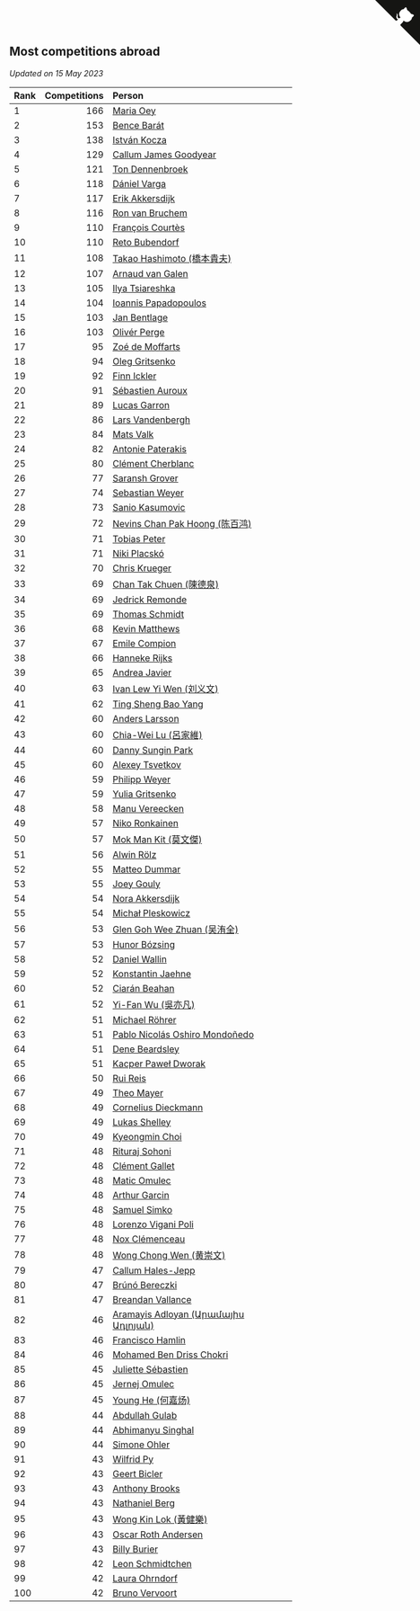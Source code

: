 ## Most competitions abroad

*Updated on 15 May 2023*

| Rank | Competitions | Person |
| :--- | ---: | :--- |
| 1 | 166 | [Maria Oey](https://www.worldcubeassociation.org/persons/2007OEYM01) |
| 2 | 153 | [Bence Barát](https://www.worldcubeassociation.org/persons/2008BARA01) |
| 3 | 138 | [István Kocza](https://www.worldcubeassociation.org/persons/2005KOCZ01) |
| 4 | 129 | [Callum James Goodyear](https://www.worldcubeassociation.org/persons/2012GOOD02) |
| 5 | 121 | [Ton Dennenbroek](https://www.worldcubeassociation.org/persons/2003DENN01) |
| 6 | 118 | [Dániel Varga](https://www.worldcubeassociation.org/persons/2008VARG01) |
| 7 | 117 | [Erik Akkersdijk](https://www.worldcubeassociation.org/persons/2005AKKE01) |
| 8 | 116 | [Ron van Bruchem](https://www.worldcubeassociation.org/persons/2003BRUC01) |
| 9 | 110 | [François Courtès](https://www.worldcubeassociation.org/persons/2008COUR01) |
| 10 | 110 | [Reto Bubendorf](https://www.worldcubeassociation.org/persons/2012BUBE01) |
| 11 | 108 | [Takao Hashimoto (橋本貴夫)](https://www.worldcubeassociation.org/persons/2007HASH01) |
| 12 | 107 | [Arnaud van Galen](https://www.worldcubeassociation.org/persons/2006GALE01) |
| 13 | 105 | [Ilya Tsiareshka](https://www.worldcubeassociation.org/persons/2012TERE01) |
| 14 | 104 | [Ioannis Papadopoulos](https://www.worldcubeassociation.org/persons/2013PAPA01) |
| 15 | 103 | [Jan Bentlage](https://www.worldcubeassociation.org/persons/2010BENT01) |
| 16 | 103 | [Olivér Perge](https://www.worldcubeassociation.org/persons/2007PERG01) |
| 17 | 95 | [Zoé de Moffarts](https://www.worldcubeassociation.org/persons/2010MOFF02) |
| 18 | 94 | [Oleg Gritsenko](https://www.worldcubeassociation.org/persons/2011GRIT01) |
| 19 | 92 | [Finn Ickler](https://www.worldcubeassociation.org/persons/2012ICKL01) |
| 20 | 91 | [Sébastien Auroux](https://www.worldcubeassociation.org/persons/2008AURO01) |
| 21 | 89 | [Lucas Garron](https://www.worldcubeassociation.org/persons/2006GARR01) |
| 22 | 86 | [Lars Vandenbergh](https://www.worldcubeassociation.org/persons/2003VAND01) |
| 23 | 84 | [Mats Valk](https://www.worldcubeassociation.org/persons/2007VALK01) |
| 24 | 82 | [Antonie Paterakis](https://www.worldcubeassociation.org/persons/2012PATE01) |
| 25 | 80 | [Clément Cherblanc](https://www.worldcubeassociation.org/persons/2014CHER05) |
| 26 | 77 | [Saransh Grover](https://www.worldcubeassociation.org/persons/2014GROV01) |
| 27 | 74 | [Sebastian Weyer](https://www.worldcubeassociation.org/persons/2010WEYE02) |
| 28 | 73 | [Sanio Kasumovic](https://www.worldcubeassociation.org/persons/2009KASU01) |
| 29 | 72 | [Nevins Chan Pak Hoong (陈百鸿)](https://www.worldcubeassociation.org/persons/2010CHAN20) |
| 30 | 71 | [Tobias Peter](https://www.worldcubeassociation.org/persons/2014PETE03) |
| 31 | 71 | [Niki Placskó](https://www.worldcubeassociation.org/persons/2008PLAC01) |
| 32 | 70 | [Chris Krueger](https://www.worldcubeassociation.org/persons/2006KRUE01) |
| 33 | 69 | [Chan Tak Chuen (陳德泉)](https://www.worldcubeassociation.org/persons/2007CHUE01) |
| 34 | 69 | [Jedrick Remonde](https://www.worldcubeassociation.org/persons/2008REMO01) |
| 35 | 69 | [Thomas Schmidt](https://www.worldcubeassociation.org/persons/2013SCHM02) |
| 36 | 68 | [Kevin Matthews](https://www.worldcubeassociation.org/persons/2010MATT02) |
| 37 | 67 | [Emile Compion](https://www.worldcubeassociation.org/persons/2007COMP01) |
| 38 | 66 | [Hanneke Rijks](https://www.worldcubeassociation.org/persons/2008RIJK01) |
| 39 | 65 | [Andrea Javier](https://www.worldcubeassociation.org/persons/2010JAVI01) |
| 40 | 63 | [Ivan Lew Yi Wen (刘义文)](https://www.worldcubeassociation.org/persons/2012WENI01) |
| 41 | 62 | [Ting Sheng Bao Yang](https://www.worldcubeassociation.org/persons/2008BAOY01) |
| 42 | 60 | [Anders Larsson](https://www.worldcubeassociation.org/persons/2003LARS01) |
| 43 | 60 | [Chia-Wei Lu (呂家維)](https://www.worldcubeassociation.org/persons/2007LUCH01) |
| 44 | 60 | [Danny Sungin Park](https://www.worldcubeassociation.org/persons/2015PARK13) |
| 45 | 60 | [Alexey Tsvetkov](https://www.worldcubeassociation.org/persons/2017TSVE02) |
| 46 | 59 | [Philipp Weyer](https://www.worldcubeassociation.org/persons/2010WEYE01) |
| 47 | 59 | [Yulia Gritsenko](https://www.worldcubeassociation.org/persons/2012SIDO01) |
| 48 | 58 | [Manu Vereecken](https://www.worldcubeassociation.org/persons/2010VERE01) |
| 49 | 57 | [Niko Ronkainen](https://www.worldcubeassociation.org/persons/2010RONK01) |
| 50 | 57 | [Mok Man Kit (莫文傑)](https://www.worldcubeassociation.org/persons/2009KITM01) |
| 51 | 56 | [Alwin Rölz](https://www.worldcubeassociation.org/persons/2016ROLZ01) |
| 52 | 55 | [Matteo Dummar](https://www.worldcubeassociation.org/persons/2017DUMM01) |
| 53 | 55 | [Joey Gouly](https://www.worldcubeassociation.org/persons/2007GOUL01) |
| 54 | 54 | [Nora Akkersdijk](https://www.worldcubeassociation.org/persons/2009CHRI03) |
| 55 | 54 | [Michał Pleskowicz](https://www.worldcubeassociation.org/persons/2009PLES01) |
| 56 | 53 | [Glen Goh Wee Zhuan (吴洧全)](https://www.worldcubeassociation.org/persons/2015ZHUA01) |
| 57 | 53 | [Hunor Bózsing](https://www.worldcubeassociation.org/persons/2009BOZS01) |
| 58 | 52 | [Daniel Wallin](https://www.worldcubeassociation.org/persons/2013WALL03) |
| 59 | 52 | [Konstantin Jaehne](https://www.worldcubeassociation.org/persons/2015JAEH01) |
| 60 | 52 | [Ciarán Beahan](https://www.worldcubeassociation.org/persons/2012BEAH01) |
| 61 | 52 | [Yi-Fan Wu (吳亦凡)](https://www.worldcubeassociation.org/persons/2010WUIF01) |
| 62 | 51 | [Michael Röhrer](https://www.worldcubeassociation.org/persons/2009ROHR01) |
| 63 | 51 | [Pablo Nicolás Oshiro Mondoñedo](https://www.worldcubeassociation.org/persons/2010MOND01) |
| 64 | 51 | [Dene Beardsley](https://www.worldcubeassociation.org/persons/2009BEAR01) |
| 65 | 51 | [Kacper Paweł Dworak](https://www.worldcubeassociation.org/persons/2020DWOR01) |
| 66 | 50 | [Rui Reis](https://www.worldcubeassociation.org/persons/2015REIS02) |
| 67 | 49 | [Theo Mayer](https://www.worldcubeassociation.org/persons/2012MAYE01) |
| 68 | 49 | [Cornelius Dieckmann](https://www.worldcubeassociation.org/persons/2009DIEC01) |
| 69 | 49 | [Lukas Shelley](https://www.worldcubeassociation.org/persons/2016SHEL03) |
| 70 | 49 | [Kyeongmin Choi](https://www.worldcubeassociation.org/persons/2017CHOI07) |
| 71 | 48 | [Rituraj Sohoni](https://www.worldcubeassociation.org/persons/2012SOHO01) |
| 72 | 48 | [Clément Gallet](https://www.worldcubeassociation.org/persons/2004GALL02) |
| 73 | 48 | [Matic Omulec](https://www.worldcubeassociation.org/persons/2010OMUL02) |
| 74 | 48 | [Arthur Garcin](https://www.worldcubeassociation.org/persons/2014GARC27) |
| 75 | 48 | [Samuel Simko](https://www.worldcubeassociation.org/persons/2016SIMK01) |
| 76 | 48 | [Lorenzo Vigani Poli](https://www.worldcubeassociation.org/persons/2007POLI01) |
| 77 | 48 | [Nox Clémenceau](https://www.worldcubeassociation.org/persons/2015CLEM03) |
| 78 | 48 | [Wong Chong Wen (黄崇文)](https://www.worldcubeassociation.org/persons/2014WENW01) |
| 79 | 47 | [Callum Hales-Jepp](https://www.worldcubeassociation.org/persons/2012HALE01) |
| 80 | 47 | [Brúnó Bereczki](https://www.worldcubeassociation.org/persons/2008BERE01) |
| 81 | 47 | [Breandan Vallance](https://www.worldcubeassociation.org/persons/2007VALL01) |
| 82 | 46 | [Aramayis Adloyan (Արամայիս Ադլոյան)](https://www.worldcubeassociation.org/persons/2012ADLO01) |
| 83 | 46 | [Francisco Hamlin](https://www.worldcubeassociation.org/persons/2012HAML01) |
| 84 | 46 | [Mohamed Ben Driss Chokri](https://www.worldcubeassociation.org/persons/2015CHOK01) |
| 85 | 45 | [Juliette Sébastien](https://www.worldcubeassociation.org/persons/2014SEBA01) |
| 86 | 45 | [Jernej Omulec](https://www.worldcubeassociation.org/persons/2010OMUL01) |
| 87 | 45 | [Young He (何嘉炀)](https://www.worldcubeassociation.org/persons/2014HEYO01) |
| 88 | 44 | [Abdullah Gulab](https://www.worldcubeassociation.org/persons/2014GULA02) |
| 89 | 44 | [Abhimanyu Singhal](https://www.worldcubeassociation.org/persons/2013SING12) |
| 90 | 44 | [Simone Ohler](https://www.worldcubeassociation.org/persons/2014OHLE01) |
| 91 | 43 | [Wilfrid Py](https://www.worldcubeassociation.org/persons/2016PYWI01) |
| 92 | 43 | [Geert Bicler](https://www.worldcubeassociation.org/persons/2010BICL01) |
| 93 | 43 | [Anthony Brooks](https://www.worldcubeassociation.org/persons/2008SEAR01) |
| 94 | 43 | [Nathaniel Berg](https://www.worldcubeassociation.org/persons/2012BERG04) |
| 95 | 43 | [Wong Kin Lok (黃健樂)](https://www.worldcubeassociation.org/persons/2014LOKW01) |
| 96 | 43 | [Oscar Roth Andersen](https://www.worldcubeassociation.org/persons/2008ANDE02) |
| 97 | 43 | [Billy Burier](https://www.worldcubeassociation.org/persons/2014BURI01) |
| 98 | 42 | [Leon Schmidtchen](https://www.worldcubeassociation.org/persons/2010SCHM01) |
| 99 | 42 | [Laura Ohrndorf](https://www.worldcubeassociation.org/persons/2009OHRN01) |
| 100 | 42 | [Bruno Vervoort](https://www.worldcubeassociation.org/persons/2011VERV01) |


<a href="https://github.com/JustinTimeCuber/wca_statistics" class="github-corner" aria-label="View source on Github"><svg width="80" height="80" viewBox="0 0 250 250" style="fill:#151513; color:#fff; position: absolute; top: 0; border: 0; right: 0;" aria-hidden="true"><path d="M0,0 L115,115 L130,115 L142,142 L250,250 L250,0 Z"></path><path d="M128.3,109.0 C113.8,99.7 119.0,89.6 119.0,89.6 C122.0,82.7 120.5,78.6 120.5,78.6 C119.2,72.0 123.4,76.3 123.4,76.3 C127.3,80.9 125.5,87.3 125.5,87.3 C122.9,97.6 130.6,101.9 134.4,103.2" fill="currentColor" style="transform-origin: 130px 106px;" class="octo-arm"></path><path d="M115.0,115.0 C114.9,115.1 118.7,116.5 119.8,115.4 L133.7,101.6 C136.9,99.2 139.9,98.4 142.2,98.6 C133.8,88.0 127.5,74.4 143.8,58.0 C148.5,53.4 154.0,51.2 159.7,51.0 C160.3,49.4 163.2,43.6 171.4,40.1 C171.4,40.1 176.1,42.5 178.8,56.2 C183.1,58.6 187.2,61.8 190.9,65.4 C194.5,69.0 197.7,73.2 200.1,77.6 C213.8,80.2 216.3,84.9 216.3,84.9 C212.7,93.1 206.9,96.0 205.4,96.6 C205.1,102.4 203.0,107.8 198.3,112.5 C181.9,128.9 168.3,122.5 157.7,114.1 C157.9,116.9 156.7,120.9 152.7,124.9 L141.0,136.5 C139.8,137.7 141.6,141.9 141.8,141.8 Z" fill="currentColor" class="octo-body"></path></svg></a><style>.github-corner:hover .octo-arm{animation:octocat-wave 560ms ease-in-out}@keyframes octocat-wave{0%,100%{transform:rotate(0)}20%,60%{transform:rotate(-25deg)}40%,80%{transform:rotate(10deg)}}@media (max-width:500px){.github-corner:hover .octo-arm{animation:none}.github-corner .octo-arm{animation:octocat-wave 560ms ease-in-out}}</style>
